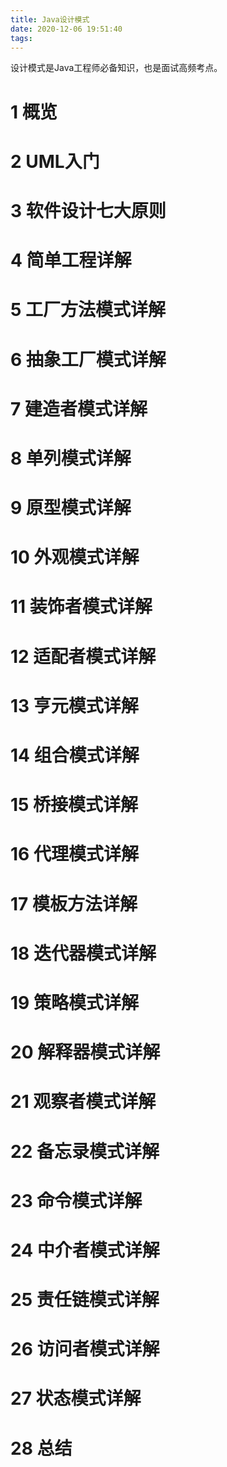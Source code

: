 ```yaml
---
title: Java设计模式
date: 2020-12-06 19:51:40
tags:
---
```


设计模式是Java工程师必备知识，也是面试高频考点。

<!--more-->

# 1 概览

# 2 UML入门

# 3 软件设计七大原则

# 4 简单工程详解

# 5 工厂方法模式详解

# 6  抽象工厂模式详解

# 7 建造者模式详解

# 8 单列模式详解

# 9 原型模式详解

# 10 外观模式详解

# 11 装饰者模式详解

# 12 适配者模式详解

# 13 亨元模式详解

# 14 组合模式详解

# 15 桥接模式详解

# 16 代理模式详解

# 17 模板方法详解

# 18 迭代器模式详解

# 19 策略模式详解

# 20 解释器模式详解

# 21 观察者模式详解

# 22 备忘录模式详解

# 23 命令模式详解

# 24 中介者模式详解

# 25 责任链模式详解

# 26 访问者模式详解

# 27 状态模式详解

# 28 总结